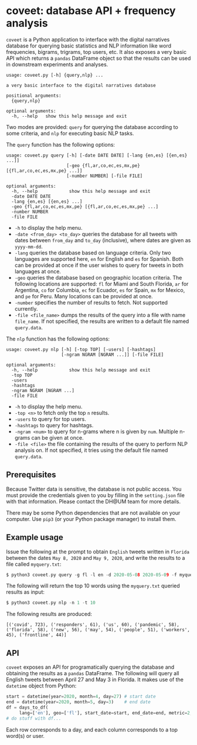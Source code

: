 # coveet: database API + frequency analysis

`coveet` is a Python application to interface with the digital narratives database
for querying basic statistics and NLP information like word frequencies, bigrams,
trigrams, top users, etc. It also exposes a very basic API which returns a `pandas`
DataFrame object so that the results can be used in downstream experiments and analyses.

```
usage: coveet.py [-h] {query,nlp} ...

a very basic interface to the digital narratives database

positional arguments:
  {query,nlp}

optional arguments:
  -h, --help   show this help message and exit
```

Two modes are provided: `query` for querying the database according to some criteria, and `nlp` for executing basic NLP tasks.

The `query` function has the following options:

```
usage: coveet.py query [-h] [-date DATE DATE] [-lang {en,es} [{en,es} ...]]
                       [-geo {fl,ar,co,ec,es,mx,pe} [{fl,ar,co,ec,es,mx,pe} ...]]
                       [-number NUMBER] [-file FILE]

optional arguments:
  -h, --help            show this help message and exit
  -date DATE DATE
  -lang {en,es} [{en,es} ...]
  -geo {fl,ar,co,ec,es,mx,pe} [{fl,ar,co,ec,es,mx,pe} ...]
  -number NUMBER
  -file FILE
```

* `-h` to display the help menu.
* `-date <from_day> <to_day>` queries the database for all tweets with dates between `from_day` and `to_day` (inclusive), where dates are given as `yyyy-mm-dd`.
* `-lang` queries the database based on language criteria. Only two languages are supported here, `en` for English and `es` for Spanish. Both can be provided at once if the user wishes to query for tweets in both languages at once.
* `-geo` queries the database based on geographic location criteria. The following locations are supported: `fl` for Miami and South Florida, `ar` for Argentina, `co` for Columbia, `ec` for Ecuador, `es` for Spain, `mx` for Mexico, and `pe` for Peru. Many locations can be provided at once.
* `-number` specifies the number of results to fetch. Not supported currently.
* `-file <file_name>` dumps the results of the query into a file with name `file_name`. If not specified, the results are written to a default file named `query.data`.

The `nlp` function has the following options:

```
usage: coveet.py nlp [-h] [-top TOP] [-users] [-hashtags]
                     [-ngram NGRAM [NGRAM ...]] [-file FILE]

optional arguments:
  -h, --help            show this help message and exit
  -top TOP
  -users
  -hashtags
  -ngram NGRAM [NGRAM ...]
  -file FILE
```

* `-h` to display the help menu.
* `-top <n>` to fetch only the top `n` results.
* `-users` to query for top users.
* `-hashtags` to query for hashtags.
* `-ngram <num>` to query for n-grams where n is given by `num`. Multiple n-grams can be given at once.
* `-file <file>` the file containing the results of the query to perform NLP analysis on. If not specified, it tries using the default file named `query.data`.

## Prerequisites

Because Twitter data is sensitive, the database is not public access. You must provide the credentials given to you by filling in the `setting.json` file with that information. Please contact the DH@UM team for more details.

There may be some Python dependencies that are not available on your computer. Use `pip3` (or your Python package manager) to install them.

## Example usage

Issue the following at the prompt to obtain `English` tweets written in `Florida` between the dates `May 8, 2020` and `May 9, 2020`, and write the results to a file called `myquery.txt`:

```c
$ python3 coveet.py query -g fl -l en -d 2020-05-08 2020-05-09 -f myquery.txt
```

The following will return the top 10 words using the `myquery.txt` queried results as input:

```c
$ python3 coveet.py nlp -n 1 -t 10
```

The following results are produced:

```
[('covid', 723), ('responders', 61), ('us', 60), ('pandemic', 58), ('florida', 58), ('new', 56), ('may', 54), ('people', 51), ('workers', 45), ('frontline', 44)]
```

## API

`coveet` exposes an API for programatically querying the database and obtaining the results as a `pandas` DataFrame. The following will query all English tweets between April 27 and May 3 in Florida. It makes use of the `datetime` object from Python:

```python
start = datetime(year=2020, month=4, day=27) # start date
end = datetime(year=2020, month=5, day=3)    # end date
df = days_to_df(
     lang=['en'], geo=['fl'], start_date=start, end_date=end, metric=2, top_n=10)
# do stuff with df...
```

Each row corresponds to a day, and each column corresponds to a top word(s) or user.

